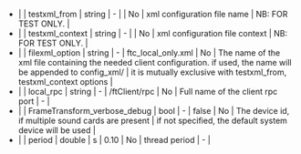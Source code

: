 * |  | testxml_from                  | string     | -   |                       | No   | xml configuration file name | NB: FOR TEST ONLY. |
* |  | testxml_context               | string     | -   |                       | No   | xml configuration file context | NB: FOR TEST ONLY. |
* |  | filexml_option                | string     | -   |  ftc_local_only.xml   | No   | The name of the xml file containing the needed client configuration. if used, the name will be appended to config_xml/ | it is mutually exclusive with testxml_from, testxml_context options |
* |  | local_rpc                     | string     | -   |  /ftClient/rpc        | No   | Full name of the client rpc port | - |
* |  | FrameTransform_verbose_debug  | bool       | -   |  false                | No   | The device id, if multiple sound cards are present                | if not specified, the default system device will be used |
* |  | period                        | double     | s   |  0.10                 | No   | thread period  | - |
